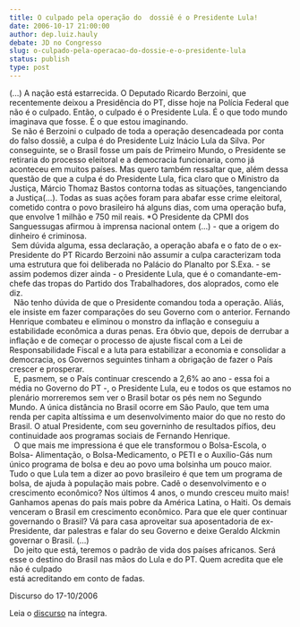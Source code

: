 ```yaml
---
title: O culpado pela operação do  dossiê é o Presidente Lula!
date: 2006-10-17 21:00:00
author: dep.luiz.hauly
debate: JD no Congresso
slug: o-culpado-pela-operacao-do-dossie-e-o-presidente-lula
status: publish 
type: post
---
```


(...) A nação está estarrecida. O Deputado Ricardo Berzoini, que recentemente deixou a Presidência do PT, disse hoje na Polícia Federal que não é o culpado. Então, o culpado é o Presidente Lula. É o que todo mundo imaginava que fosse. É o que estou imaginando.   
 Se não é Berzoini o culpado de toda a operação desencadeada por conta do falso dossiê, a culpa é do Presidente Luiz Inácio Lula da Silva. Por conseguinte, se o Brasil fosse um país de Primeiro Mundo, o Presidente se retiraria do processo eleitoral e a democracia funcionaria, como já aconteceu em muitos países. Mas quero também ressaltar que, além dessa questão de que a culpa é do Presidente Lula, fica claro que o Ministro da Justiça, Márcio Thomaz Bastos contorna todas as situações, tangenciando a Justiça(...). Todas as suas ações foram para abafar esse crime eleitoral, cometido contra o povo brasileiro há alguns dias, com uma operação bufa, que envolve 1 milhão e 750 mil reais. \*O Presidente da CPMI dos Sanguessugas afirmou à imprensa nacional ontem (...) - que a origem do dinheiro é criminosa.          
 Sem dúvida alguma, essa declaração, a operação abafa e o fato de o ex- Presidente do PT Ricardo Berzoini não assumir a culpa caracterizam toda uma estrutura que foi deliberada no Palácio do Planalto por S.Exa. - se assim podemos dizer ainda - o Presidente Lula, que é o comandante-em-chefe das tropas do Partido dos Trabalhadores, dos aloprados, como ele diz.   
  Não tenho dúvida de que o Presidente comandou toda a operação. Aliás, ele insiste em fazer comparações do seu Governo com o anterior. Fernando Henrique combateu e eliminou o monstro da inflação e conseguiu a estabilidade econômica a duras penas. Era óbvio que, depois de derrubar a inflação e de começar o processo de ajuste fiscal com a Lei de Responsabilidade Fiscal e a luta para estabilizar a economia e consolidar a democracia, os Governos seguintes tinham a obrigação de fazer o País crescer e prosperar.  
  E, pasmem, se o País continuar crescendo a 2,6% ao ano - essa foi a média no Governo do PT -, o Presidente Lula, eu e todos os que estamos no plenário morreremos sem ver o Brasil botar os pés nem no Segundo Mundo. A única distância no Brasil ocorre em São Paulo, que tem uma renda per capita altíssima e um desenvolvimento maior do que no resto do Brasil. O atual Presidente, com seu governinho de resultados pífios, deu continuidade aos programas sociais de Fernando Henrique.   
  O que mais me impressiona é que ele transformou o Bolsa-Escola, o Bolsa- Alimentação, o Bolsa-Medicamento, o PETI e o Auxílio-Gás num único programa de bolsa e deu ao povo uma bolsinha um pouco maior. Tudo o que Lula tem a dizer ao povo brasileiro é que tem um programa de bolsa, de ajuda à população mais pobre. Cadê o desenvolvimento e o crescimento econômico? Nos últimos 4 anos, o mundo cresceu muito mais! Ganhamos apenas do país mais pobre da América Latina, o Haiti. Os demais venceram o Brasil em crescimento econômico. Para que ele quer continuar governando o Brasil? Vá para casa aproveitar sua aposentadoria de ex-Presidente, dar palestras e falar do seu Governo e deixe Geraldo Alckmin governar o Brasil. (...)   
  Do jeito que está, teremos o padrão de vida dos países africanos. Será esse o destino do Brasil nas mãos do Lula e do PT. Quem acredita que ele não é culpado  
está acreditando em conto de fadas.   
  
Discurso do 17-10/2006  
  
Leia o [discurso](http://www.camara.gov.br/internet/plenario/notas/ordinari/v171006.pdf) na íntegra.   
  

